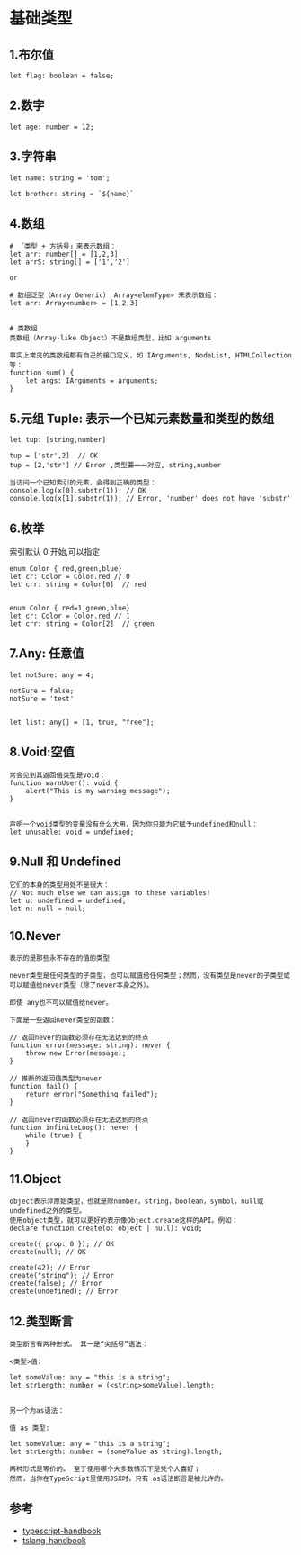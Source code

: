 # 基础类型


## 1.布尔值

```
let flag: boolean = false;
```


## 2.数字

```
let age: number = 12;
```

## 3.字符串

```
let name: string = 'tom';

let brother: string = `${name}`
```


## 4.数组

```
# 「类型 + 方括号」来表示数组：
let arr: number[] = [1,2,3]
let arrS: string[] = ['1','2']

or

# 数组泛型（Array Generic） Array<elemType> 来表示数组：
let arr: Array<number> = [1,2,3]


# 类数组
类数组（Array-like Object）不是数组类型，比如 arguments

事实上常见的类数组都有自己的接口定义，如 IArguments, NodeList, HTMLCollection 等：
function sum() {
    let args: IArguments = arguments;
}
```


## 5.元组 Tuple: 表示一个已知元素数量和类型的数组

```
let tup: [string,number]

tup = ['str',2]  // OK
tup = [2,'str'] // Error ,类型要一一对应, string,number

当访问一个已知索引的元素，会得到正确的类型：
console.log(x[0].substr(1)); // OK
console.log(x[1].substr(1)); // Error, 'number' does not have 'substr'

```

## 6.枚举

索引默认 0 开始,可以指定

```
enum Color { red,green,blue}
let cr: Color = Color.red // 0
let crr: string = Color[0]  // red


enum Color { red=1,green,blue}
let cr: Color = Color.red // 1
let crr: string = Color[2]  // green
```


## 7.Any: 任意值

```
let notSure: any = 4;

notSure = false;
notSure = 'test'


let list: any[] = [1, true, "free"];

```

## 8.Void:空值

```
常会见到其返回值类型是void：
function warnUser(): void {
    alert("This is my warning message");
}


声明一个void类型的变量没有什么大用，因为你只能为它赋予undefined和null：
let unusable: void = undefined;
```


## 9.Null 和 Undefined

```
它们的本身的类型用处不是很大：
// Not much else we can assign to these variables!
let u: undefined = undefined;
let n: null = null;
```


## 10.Never

```
表示的是那些永不存在的值的类型

never类型是任何类型的子类型，也可以赋值给任何类型；然而，没有类型是never的子类型或可以赋值给never类型（除了never本身之外）。

即使 any也不可以赋值给never。

下面是一些返回never类型的函数：

// 返回never的函数必须存在无法达到的终点
function error(message: string): never {
    throw new Error(message);
}

// 推断的返回值类型为never
function fail() {
    return error("Something failed");
}

// 返回never的函数必须存在无法达到的终点
function infiniteLoop(): never {
    while (true) {
    }
}
```

## 11.Object

```
object表示非原始类型，也就是除number，string，boolean，symbol，null或undefined之外的类型。
使用object类型，就可以更好的表示像Object.create这样的API。例如：
declare function create(o: object | null): void;

create({ prop: 0 }); // OK
create(null); // OK

create(42); // Error
create("string"); // Error
create(false); // Error
create(undefined); // Error
```


## 12.类型断言

```
类型断言有两种形式。 其一是“尖括号”语法：

<类型>值:

let someValue: any = "this is a string";
let strLength: number = (<string>someValue).length;


另一个为as语法：

值 as 类型:

let someValue: any = "this is a string";
let strLength: number = (someValue as string).length;

两种形式是等价的。 至于使用哪个大多数情况下是凭个人喜好；
然而，当你在TypeScript里使用JSX时，只有 as语法断言是被允许的。
```


## 参考
- [typescript-handbook](https://zhongsp.gitbooks.io/typescript-handbook/content/doc/handbook/Basic%20Types.html)
- [tslang-handbook](https://www.tslang.cn/docs/handbook/basic-types.html)
